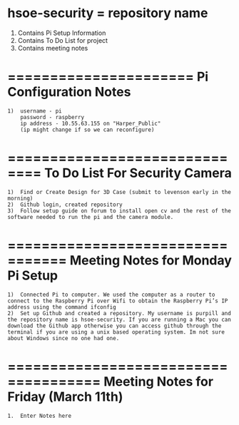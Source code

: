 hsoe-security = repository name
====================================================
1) Contains Pi Setup Information
2) Contains To Do List for project
3) Contains meeting notes

======================
Pi Configuration Notes
======================
	1)  username - pi 
		password - raspberry
		ip address - 10.55.63.155 on "Harper_Public" 
		(ip might change if so we can reconfigure)



==============================
To Do List For Security Camera
==============================

	1)	Find or Create Design for 3D Case (submit to levenson early in the morning)
	2)	Github login, created repository
	3)	Follow setup guide on forum to install open cv and the rest of the software needed to run the pi and the camera module.

=================================
Meeting Notes for Monday Pi Setup
=================================

	1)	Connected Pi to computer. We used the computer as a router to connect to the Raspberry Pi over Wifi to obtain the Raspberry Pi’s IP address using the command ifconfig
	2)	Set up Github and created a repository. My username is purpill and the repository name is hsoe-security. If you are running a Mac you can download the Github app otherwise you can access github through the terminal if you are using a unix based operating system. Im not sure about Windows since no one had one.
	

=====================================
Meeting Notes for Friday (March 11th)
=====================================

	1.  Enter Notes here

